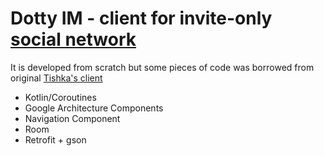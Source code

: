 # Dotty IM - client for invite-only [social network](https://point.im/)

It is developed from scratch but some pieces of code was borrowed from original [Tishka's client](https://github.com/Tishka17/Point.im-Android)

* Kotlin/Coroutines
* Google Architecture Components
* Navigation Component
* Room
* Retrofit + gson
